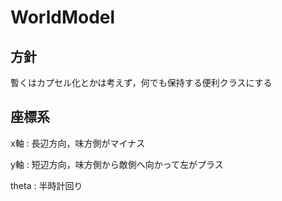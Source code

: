 # WorldModel

## 方針

暫くはカプセル化とかは考えず，何でも保持する便利クラスにする

## 座標系

x軸 : 長辺方向，味方側がマイナス

y軸 : 短辺方向，味方側から敵側へ向かって左がプラス

theta : 半時計回り